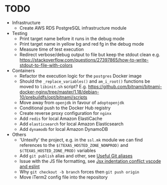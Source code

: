 # TODO

- Infrastructure
  - Create AWS RDS PostgreSQL infrastructure module
- Testing
  - Print target name before it runs in the debug mode
  - Print target name in yellow bg and red fg in the debug mode
  - Measure time of test execution
  - Redirect verbose/debug output to file but keep the stdout clean e.g. https://stackoverflow.com/questions/27397865/how-to-write-stdout-to-file-with-colors
- Containers
  - Refactor the execution logic for the `postgres` Docker image
  - Should the `_replace_variables()` and `am_i_root()` functions be moved to `libinit.sh` script? E.g. https://github.com/bitnami/bitnami-docker-nginx/tree/master/1.18/debian-10/prebuildfs/opt/bitnami/scripts
  - Move away from `openjdk` in favour of `adoptopenjdk`
  - Conditional push to the Docker Hub registry
  - Create reverse proxy configuration for `nginx`
  - Add `redis` for local Amazon ElastiCache
  - Add `elasticsearch` for local Amazon Elasticsearch
  - Add `dynamodb` for local Amazon DynamoDB
- Others
  - 'Untexify' the project, e.g. in the `ssl.mk` module we can find references to the `$(TEXAS_HOSTED_ZONE_NONPROD)` and `$(TEXAS_HOSTED_ZONE_PROD)` variables
  - Add `git publish` alias and other, see [Useful Git aliases](https://gist.github.com/robmiller/6018582)
  - Issue with the JS file formatting, see [Jsx indentation conflict vscode and eslint](https://stackoverflow.com/questions/48674208/jsx-indentation-conflict-vscode-and-eslint)
  - Why `git checkout -b branch` forces then `git push origin`
  - Move iTerm2 config file into the repository
